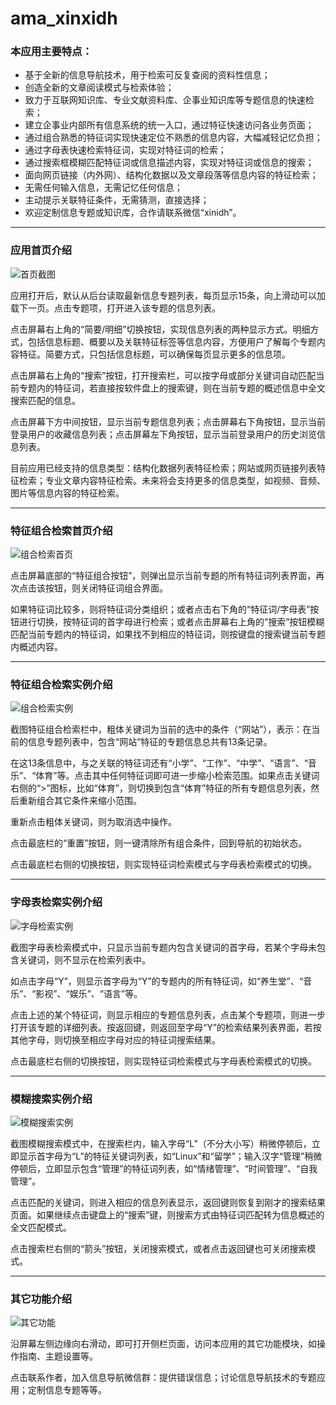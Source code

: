# ama_xinxidh
### 本应用主要特点：

- 基于全新的信息导航技术，用于检索可反复查阅的资料性信息；
- 创造全新的文章阅读模式与检索体验；
- 致力于互联网知识库、专业文献资料库、企事业知识库等专题信息的快速检索；
- 建立企事业内部所有信息系统的统一入口，通过特征快速访问各业务页面；
- 通过组合熟悉的特征词实现快速定位不熟悉的信息内容，大幅减轻记忆负担；
- 通过字母表快速检索特征词，实现对特征词的检索；
- 通过搜索框模糊匹配特征词或信息描述内容，实现对特征词或信息的搜索；
- 面向网页链接（内外网）、结构化数据以及文章段落等信息内容的特征检索；
- 无需任何输入信息，无需记忆任何信息；
- 主动提示关联特征条件，无需猜测，直接选择；
- 欢迎定制信息专题或知识库，合作请联系微信“xinidh”。


---

### 应用首页介绍

![首页截图](amaxinxidh_home.jpg)

应用打开后，默认从后台读取最新信息专题列表，每页显示15条，向上滑动可以加载下一页。点击专题项，打开进入该专题的信息列表。

点击屏幕右上角的“简要/明细”切换按钮，实现信息列表的两种显示方式。明细方式，包括信息标题、概要以及关联特征标签等信息内容，方便用户了解每个专题内容特征。简要方式，只包括信息标题，可以确保每页显示更多的信息项。

点击屏幕右上角的“搜索”按钮，打开搜索栏，可以按字母或部分关键词自动匹配当前专题内的特征词，若直接按软件盘上的搜索键，则在当前专题的概述信息中全文搜索匹配的信息。

点击屏幕下方中间按钮，显示当前专题信息列表；点击屏幕右下角按钮，显示当前登录用户的收藏信息列表；点击屏幕左下角按钮，显示当前登录用户的历史浏览信息列表。

目前应用已经支持的信息类型：结构化数据列表特征检索；网站或网页链接列表特征检索；专业文章内容特征检索。未来将会支持更多的信息类型，如视频、音频、图片等信息内容的特征检索。

---

### 特征组合检索首页介绍

![组合检索首页](amaxinxidh_keyword_home.jpg)

点击屏幕底部的“特征组合按钮”，则弹出显示当前专题的所有特征词列表界面，再次点击该按钮，则关闭特征词组合界面。

如果特征词比较多，则将特征词分类组织；或者点击右下角的“特征词/字母表”按钮进行切换，按特征词的首字母进行检索；或者点击屏幕右上角的“搜索”按钮模糊匹配当前专题内的特征词，如果找不到相应的特征词，则按键盘的搜索键当前专题内概述内容。

---

### 特征组合检索实例介绍

![组合检索实例](amaxinxidh_keyword_index.jpg)

截图特征组合检索栏中，粗体关键词为当前的选中的条件（“网站”），表示：在当前的信息专题列表中，包含“网站”特征的专题信息总共有13条记录。

在这13条信息中，与之关联的特征词还有“小学”、“工作”、“中学”、“语言”、“音乐”、“体育”等。点击其中任何特征词即可进一步缩小检索范围。如果点击关键词右侧的“>”图标，比如“体育”，则切换到包含“体育”特征的所有专题信息列表，然后重新组合其它条件来缩小范围。

重新点击粗体关键词，则为取消选中操作。

点击最底栏的“重置”按钮，则一键清除所有组合条件，回到导航的初始状态。

点击最底栏右侧的切换按钮，则实现特征词检索模式与字母表检索模式的切换。

---

### 字母表检索实例介绍

![字母检索实例](amaxinxidh_alphabet_index.jpg)

截图字母表检索模式中，只显示当前专题内包含关键词的首字母，若某个字母未包含关键词，则不显示在检索列表中。

如点击字母“Y”，则显示首字母为“Y”的专题内的所有特征词，如“养生堂”、“音乐”、“影视”、“娱乐”、“语言”等。

点击上述的某个特征词，则显示相应的专题信息列表，点击某个专题项，则进一步打开该专题的详细列表。按返回键，则返回至字母“Y”的检索结果列表界面，若按其他字母，则切换至相应字母对应的特征词搜索结果。

点击最底栏右侧的切换按钮，则实现特征词检索模式与字母表检索模式的切换。

---

### 模糊搜索实例介绍

![模糊搜索实例](amaxinxidh_search_index.jpg)

截图模糊搜索模式中，在搜索栏内，输入字母“L”（不分大小写）稍微停顿后，立即显示首字母为“L”的特征关键词列表，如“Linux”和“留学”；输入汉字“管理”稍微停顿后，立即显示包含“管理”的特征词列表，如“情绪管理”、“时间管理”、“自我管理”。

点击匹配的关键词，则进入相应的信息列表显示，返回键则恢复到刚才的搜索结果页面。如果继续点击键盘上的“搜索”键，则搜索方式由特征词匹配转为信息概述的全文匹配模式。

点击搜索栏右侧的“箭头”按钮，关闭搜索模式，或者点击返回键也可关闭搜索模式。

---

### 其它功能介绍
![其它功能](amaxinxidh_drawer.jpg)

沿屏幕左侧边缘向右滑动，即可打开侧栏页面，访问本应用的其它功能模块，如操作指南、主题设置等。

点击联系作者，加入信息导航微信群：提供错误信息；讨论信息导航技术的专题应用；定制信息专题等等。
